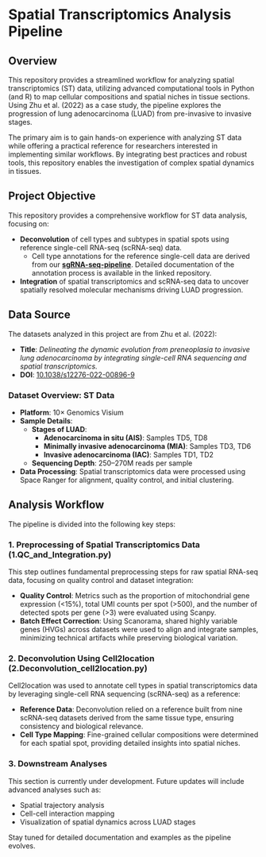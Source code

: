# Spatial Transcriptomics Analysis Pipeline

## Overview
This repository provides a streamlined workflow for analyzing spatial transcriptomics (ST) data, utilizing advanced computational tools in Python (and R) to map cellular compositions and spatial niches in tissue sections. Using Zhu et al. (2022) as a case study, the pipeline explores the progression of lung adenocarcinoma (LUAD) from pre-invasive to invasive stages.

The primary aim is to gain hands-on experience with analyzing ST data while offering a practical reference for researchers interested in implementing similar workflows. By integrating best practices and robust tools, this repository enables the investigation of complex spatial dynamics in tissues.

## Project Objective
This repository provides a comprehensive workflow for ST data analysis, focusing on:
- **Deconvolution** of cell types and subtypes in spatial spots using reference single-cell RNA-seq (scRNA-seq) data.
  - Cell type annotations for the reference single-cell data are derived from our **[sgRNA-seq-pipeline](https://github.com/xiaoqian-jiang/sgRNA-seq-pipeline)**. Detailed documentation of the annotation process is available in the linked repository.
- **Integration** of spatial transcriptomics and scRNA-seq data to uncover spatially resolved molecular mechanisms driving LUAD progression.
## Data Source
The datasets analyzed in this project are from Zhu et al. (2022):

- **Title**: *Delineating the dynamic evolution from preneoplasia to invasive lung adenocarcinoma by integrating single-cell RNA sequencing and spatial transcriptomics.*
- **DOI**: [10.1038/s12276-022-00896-9](https://doi.org/10.1038/s12276-022-00896-9)

### Dataset Overview: ST Data
- **Platform**: 10× Genomics Visium
- **Sample Details**:
  - **Stages of LUAD**:
    - **Adenocarcinoma in situ (AIS)**: Samples TD5, TD8
    - **Minimally invasive adenocarcinoma (MIA)**: Samples TD3, TD6
    - **Invasive adenocarcinoma (IAC)**: Samples TD1, TD2
  - **Sequencing Depth**: 250–270M reads per sample
- **Data Processing**: Spatial transcriptomics data were processed using Space Ranger for alignment, quality control, and initial clustering.

## Analysis Workflow
The pipeline is divided into the following key steps:

### 1. Preprocessing of Spatial Transcriptomics Data (1.QC_and_Integration.py)
This step outlines fundamental preprocessing steps for raw spatial RNA-seq data, focusing on quality control and dataset integration:
- **Quality Control**: Metrics such as the proportion of mitochondrial gene expression (<15%), total UMI counts per spot (>500), and the number of detected spots per gene (>3) were evaluated using Scanpy.
- **Batch Effect Correction**: Using Scanorama, shared highly variable genes (HVGs) across datasets were used to align and integrate samples, minimizing technical artifacts while preserving biological variation.

### 2. Deconvolution Using Cell2location (2.Deconvolution_cell2location.py)
Cell2location was used to annotate cell types in spatial transcriptomics data by leveraging single-cell RNA sequencing (scRNA-seq) as a reference:
- **Reference Data**: Deconvolution relied on a reference built from nine scRNA-seq datasets derived from the same tissue type, ensuring consistency and biological relevance.
- **Cell Type Mapping**: Fine-grained cellular compositions were determined for each spatial spot, providing detailed insights into spatial niches.

### 3. Downstream Analyses
This section is currently under development. Future updates will include advanced analyses such as:
- Spatial trajectory analysis
- Cell-cell interaction mapping
- Visualization of spatial dynamics across LUAD stages

Stay tuned for detailed documentation and examples as the pipeline evolves.
